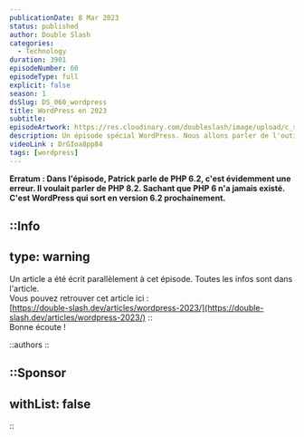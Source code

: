 ```yaml
---
publicationDate: 8 Mar 2023
status: published
author: Double Slash
categories:
  - Technology
duration: 3901
episodeNumber: 60
episodeType: full
explicit: false
season: 1
dsSlug: DS_060_wordpress
title: WordPress en 2023
subtitle:
episodeArtwork: https://res.cloudinary.com/doubleslash/image/upload/c_scale,w_400/v1678223532/episode/ART_60_wordpress_bi52j9.png
description: Un épisode spécial WordPress. Nous allons parler de l'outil, faire un état des lieux sur l'utilisation de WordPress. Puis nous allons essayer de comprendre pourquoi WordPress est tellement détesté par des développeurs en général. Dans la seconde partie de l'épisode, nous allons regarder ensemble comment developper avec WordPress en 2023 d'une façon plus moderne. Quelles sont les outils pour mieux travailler.
videoLink : DrGIoa8pp84
tags: [wordpress]
---
```

**Erratum : Dans l'épisode, Patrick parle de PHP 6.2, c'est évidemment une erreur. Il voulait parler de PHP 8.2. Sachant que PHP 6 n'a jamais existé. C'est WordPress qui sort en version 6.2 prochainement.**

::Info
---

type: warning
---

Un article a été écrit parallèlement à cet épisode. Toutes les infos sont dans l'article.<br />
Vous pouvez retrouver cet article ici :<br /> [https://double-slash.dev/articles/wordpress-2023/](https://double-slash.dev/articles/wordpress-2023/)
::
<br />
Bonne écoute !

::authors
::

::Sponsor
---

withList: false
---

::
